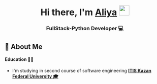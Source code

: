 <h1 align="center">Hi there, I'm <a href="https://AliyaRazyapova.github.io/" target="_blank">Aliya</a>
<img src="https://github.com/blackcater/blackcater/raw/main/images/Hi.gif" height="32"/></h1>
<h3 align="center">FullStack-Python Developer 💻 </h3>

## 🌱 About Me


#### Education 	:woman_student:

- I'm studying in second course of software engineering **<a href='https://kpfu.ru/itis' target="_blank">ITIS Kazan Federal University :mortar_board:</a>**


